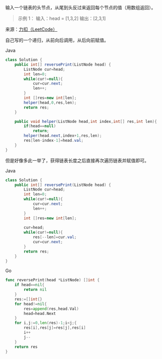输入一个链表的头节点，从尾到头反过来返回每个节点的值（用数组返回）。

 
>示例 1：
输入：head = [1,3,2]
输出：[2,3,1]

来源：[力扣（LeetCode）](https://leetcode-cn.com/problems/cong-wei-dao-tou-da-yin-lian-biao-lcof)

自己写的一个递归，从前向后调用，从后向前赋值。

Java

```java
class Solution {
    public int[] reversePrint(ListNode head) {
        ListNode cur=head;
        int len=0;
        while(cur!=null){
            cur=cur.next;
            len++;
        }
        int []res=new int[len];
        helper(head,0,res,len);
        return res;
    }

    public void helper(ListNode head,int index,int[] res,int len){
        if(head==null)
            return;
        helper(head.next,index+1,res,len);
        res[len-index-1]=head.val;
    }
}
```

但是好像多此一举了，获得链表长度之后直接再次遍历链表并赋值即可。

Java

```java
class Solution {
    public int[] reversePrint(ListNode head) {
        ListNode cur=head;
        int len=0;
        while(cur!=null){
            cur=cur.next;
            len++;
        }
        int []res=new int[len];
        
        cur=head;
        while(cur!=null){
            res[--len]=cur.val;
            cur=cur.next;
        }
        return res;
    }
}
```

Go
```go
func reversePrint(head *ListNode) []int {
    if head==nil{
        return nil
    }
    res:=[]int{}
    for head!=nil{
        res=append(res,head.Val)
        head=head.Next
    }
    for i,j:=0,len(res)-1;i<j;{
        res[i],res[j]=res[j],res[i]
        i++
        j--
    }
    return res
}
```
